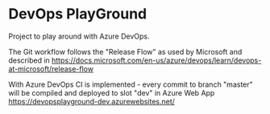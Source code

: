 # DevOps PlayGround
Project to play around with Azure DevOps.

The Git workflow follows the "Release Flow" as used by Microsoft and described in https://docs.microsoft.com/en-us/azure/devops/learn/devops-at-microsoft/release-flow

With Azure DevOps CI is implemented - every commit to branch "master" will be compiled and deployed to slot "dev" in Azure Web App https://devopsplayground-dev.azurewebsites.net/
